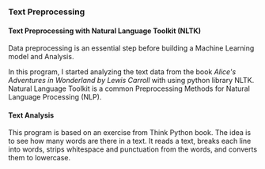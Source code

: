### Text Preprocessing 

#### Text Preprocessing with Natural Language Toolkit (NLTK)
Data preprocessing is an essential step before building a Machine Learning model and Analysis. 

In this program, I started analyzing the text data from the book *Alice's Adventures in Wonderland by Lewis Carroll* with using python library NLTK. Natural Language Toolkit is a common Preprocessing Methods for Natural Language Processing (NLP). 

#### Text Analysis
This program is based on an exercise from Think Python book. The idea is to see how many words are there in a text. It reads a text, breaks each line into words, strips whitespace and punctuation from the words, and converts them to lowercase.








